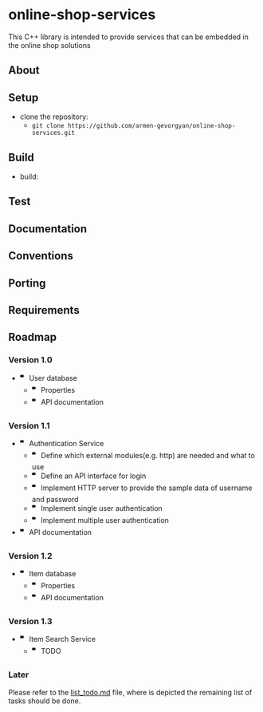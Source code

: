 # online-shop-services
This C++ library is intended to provide services that can be embedded in the online shop solutions

## About

## Setup

- clone the repository:
    - `git clone https://github.com/armen-gevorgyan/online-shop-services.git`


## Build

- build:


## Test

## Documentation

## Conventions

## Porting

## Requirements

## Roadmap

### Version 1.0
- 🬀 User database
    - 🬀 Properties
    - 🬀 API documentation    

### Version 1.1
- 🬀 Authentication Service
    - 🬀 Define which external modules(e.g. http) are needed and what to use
    - 🬀 Define an API interface for login
    - 🬀 Implement HTTP server to provide the sample data of username and password
    - 🬀 Implement single user authentication
    - 🬀 Implement multiple user authentication
- 🬀 API documentation

### Version 1.2
- 🬀 Item database
    - 🬀 Properties
    - 🬀 API documentation    

### Version 1.3
- 🬀 Item Search Service
    - 🬀 TODO

### Later
Please refer to the [list_todo.md](https://github.com/armen-gevorgyan/online-shop-services/blob/master/list_todo.md) file, where is depicted the remaining list of tasks should be done.